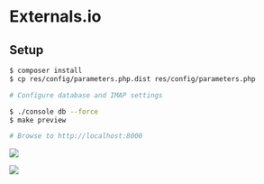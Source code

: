 # Externals.io

## Setup

```bash
$ composer install
$ cp res/config/parameters.php.dist res/config/parameters.php

# Configure database and IMAP settings

$ ./console db --force
$ make preview

# Browse to http://localhost:8000
```

[![](http://i.imgur.com/BrCb8gu.png)](http://externals.io/)

[![](http://i.imgur.com/gD7Let2.png)](http://externals.io/)
